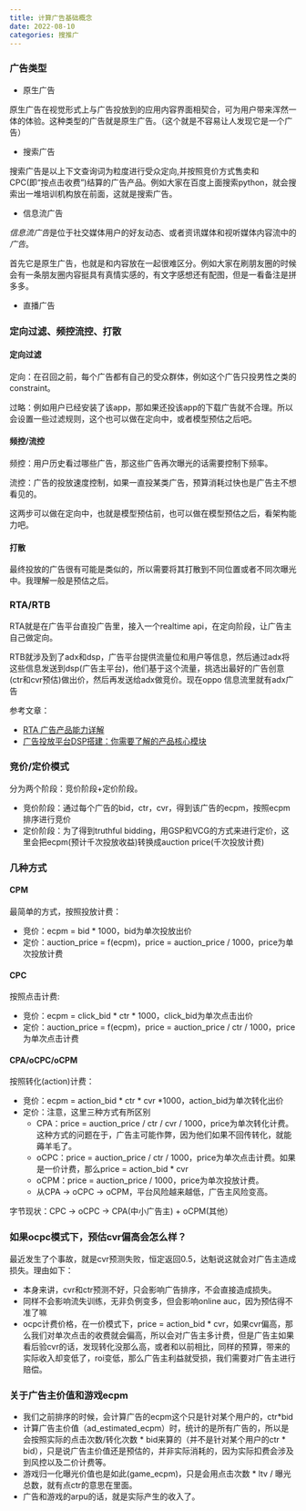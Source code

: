 ```yaml
---
title: 计算广告基础概念
date: 2022-08-10 
categories: 搜推广
---
```




### 广告类型

- 原生广告

原生广告在视觉形式上与广告投放到的应用内容界面相契合，可为用户带来浑然一体的体验。这种类型的广告就是原生广告。（这个就是不容易让人发现它是一个广告）

- 搜索广告

搜索广告是以上下文查询词为粒度进行受众定向,并按照竞价方式售卖和CPC(即“按点击收费”)结算的广告产品。例如大家在百度上面搜索python，就会搜索出一堆培训机构放在前面，这就是搜索广告。

- 信息流广告

*信息流广告*是位于社交媒体用户的好友动态、或者资讯媒体和视听媒体内容流中的*广告*。



首先它是原生广告，也就是和内容放在一起很难区分。例如大家在刷朋友圈的时候会有一条朋友圈内容挺具有真情实感的，有文字感想还有配图，但是一看备注是拼多多。

- 直播广告



### 定向过滤、频控流控、打散

#### 定向过滤

定向：在召回之前，每个广告都有自己的受众群体，例如这个广告只投男性之类的constraint。

过略：例如用户已经安装了该app，那如果还投该app的下载广告就不合理。所以会设置一些过滤规则，这个也可以做在定向中，或者模型预估之后吧。



#### 频控/流控

频控：用户历史看过哪些广告，那这些广告再次曝光的话需要控制下频率。

流控：广告的投放速度控制，如果一直投某类广告，预算消耗过快也是广告主不想看见的。

这两步可以做在定向中，也就是模型预估前，也可以做在模型预估之后，看架构能力吧。



#### 打散

最终投放的广告很有可能是类似的，所以需要将其打散到不同位置或者不同次曝光中。我理解一般是预估之后。





### RTA/RTB

RTA就是在广告平台直投广告里，接入一个realtime api，在定向阶段，让广告主自己做定向。

RTB就涉及到了adx和dsp，广告平台提供流量位和用户等信息，然后通过adx将这些信息发送到dsp(广告主平台)，他们基于这个流量，挑选出最好的广告创意(ctr和cvr预估)做出价，然后再发送给adx做竞价。现在oppo 信息流里就有adx广告

参考文章：

- [RTA 广告产品能力详解](https://zhuanlan.zhihu.com/p/125464058)
- [广告投放平台DSP搭建：你需要了解的产品核心模块](http://www.woshipm.com/pd/1692791.html)



### 竞价/定价模式

分为两个阶段：竞价阶段+定价阶段。

- 竞价阶段：通过每个广告的bid，ctr，cvr，得到该广告的ecpm，按照ecpm排序进行竞价
- 定价阶段：为了得到truthful bidding，用GSP和VCG的方式来进行定价，这里会把ecpm(预计千次投放收益)转换成auction price(千次投放计费)



### 几种方式

#### CPM

最简单的方式，按照投放计费：

- 竞价：ecpm = bid * 1000，bid为单次投放出价
- 定价：auction_price = f(ecpm)，price = auction_price  / 1000，price为单次投放计费



#### CPC

按照点击计费:

- 竞价：ecpm = click_bid * ctr * 1000，click_bid为单次点击出价
- 定价：auction_price = f(ecpm)，price = auction_price  / ctr / 1000，price为单次点击计费



#### CPA/oCPC/oCPM

按照转化(action)计费：

- 竞价：ecpm = action_bid * ctr * cvr *1000，action_bid为单次转化出价
- 定价：注意，这里三种方式有所区别
  - CPA：price = auction_price  / ctr / cvr / 1000，price为单次转化计费。这种方式的问题在于，广告主可能作弊，因为他们如果不回传转化，就能薅羊毛了。
  - oCPC：price = auction_price  / ctr / 1000，price为单次点击计费。如果是一价计费，那么price = action_bid * cvr
  - oCPM：price = auction_price / 1000，price为单次投放计费。
  - 从CPA -> oCPC -> oCPM，平台风险越来越低，广告主风险变高。



字节现状：CPC -> oCPC ->  CPA(中小广告主) + oCPM(其他）





### 如果ocpc模式下，预估cvr偏高会怎么样？

最近发生了个事故，就是cvr预测失败，恒定返回0.5，达魁说这就会对广告主造成损失。理由如下：

- 本身来讲，cvr和ctr预测不好，只会影响广告排序，不会直接造成损失。
- 同样不会影响流失训练，无非负例变多，但会影响online auc，因为预估得不准了嘛
- ocpc计费价格，在一价模式下，price = action_bid * cvr，如果cvr偏高，那么我们对单次点击的收费就会偏高，所以会对广告主多计费，但是广告主如果看后验cvr的话，发现转化没那么高，或者和以前相比，同样的预算，带来的实际收入却变低了，roi变低，那么广告主利益就受损，我们需要对广告主进行赔偿。





### 关于广告主价值和游戏ecpm

- 我们之前排序的时候，会计算广告的ecpm这个只是针对某个用户的，ctr*bid
- 计算广告主价值（ad_estimated_ecpm）时，统计的是所有广告的，所以是会按照实际的点击次数/转化次数 * bid来算的（并不是针对某个用户的ctr * bid），只是说广告主价值还是预估的，并非实际消耗的，因为实际扣费会涉及到风控以及二价计费等。
- 游戏归一化曝光价值也是如此(game_ecpm)，只是会用点击次数 * ltv / 曝光总数，就有点ctr的意思在里面。
- 广告和游戏的arpu的话，就是实际产生的收入了。

